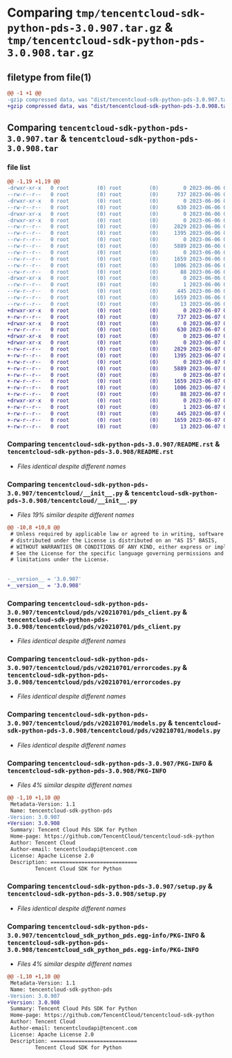 # Comparing `tmp/tencentcloud-sdk-python-pds-3.0.907.tar.gz` & `tmp/tencentcloud-sdk-python-pds-3.0.908.tar.gz`

## filetype from file(1)

```diff
@@ -1 +1 @@
-gzip compressed data, was "dist/tencentcloud-sdk-python-pds-3.0.907.tar", last modified: Tue Jun  6 02:32:14 2023, max compression
+gzip compressed data, was "dist/tencentcloud-sdk-python-pds-3.0.908.tar", last modified: Wed Jun  7 00:29:45 2023, max compression
```

## Comparing `tencentcloud-sdk-python-pds-3.0.907.tar` & `tencentcloud-sdk-python-pds-3.0.908.tar`

### file list

```diff
@@ -1,19 +1,19 @@
-drwxr-xr-x   0 root         (0) root         (0)        0 2023-06-06 02:32:14.000000 tencentcloud-sdk-python-pds-3.0.907/
--rw-r--r--   0 root         (0) root         (0)      737 2023-06-06 02:32:14.000000 tencentcloud-sdk-python-pds-3.0.907/README.rst
-drwxr-xr-x   0 root         (0) root         (0)        0 2023-06-06 02:32:14.000000 tencentcloud-sdk-python-pds-3.0.907/tencentcloud/
--rw-r--r--   0 root         (0) root         (0)      630 2023-06-06 02:32:14.000000 tencentcloud-sdk-python-pds-3.0.907/tencentcloud/__init__.py
-drwxr-xr-x   0 root         (0) root         (0)        0 2023-06-06 02:32:14.000000 tencentcloud-sdk-python-pds-3.0.907/tencentcloud/pds/
-drwxr-xr-x   0 root         (0) root         (0)        0 2023-06-06 02:32:14.000000 tencentcloud-sdk-python-pds-3.0.907/tencentcloud/pds/v20210701/
--rw-r--r--   0 root         (0) root         (0)     2829 2023-06-06 02:32:14.000000 tencentcloud-sdk-python-pds-3.0.907/tencentcloud/pds/v20210701/pds_client.py
--rw-r--r--   0 root         (0) root         (0)     1395 2023-06-06 02:32:14.000000 tencentcloud-sdk-python-pds-3.0.907/tencentcloud/pds/v20210701/errorcodes.py
--rw-r--r--   0 root         (0) root         (0)        0 2023-06-06 02:32:14.000000 tencentcloud-sdk-python-pds-3.0.907/tencentcloud/pds/v20210701/__init__.py
--rw-r--r--   0 root         (0) root         (0)     5889 2023-06-06 02:32:14.000000 tencentcloud-sdk-python-pds-3.0.907/tencentcloud/pds/v20210701/models.py
--rw-r--r--   0 root         (0) root         (0)        0 2023-06-06 02:32:14.000000 tencentcloud-sdk-python-pds-3.0.907/tencentcloud/pds/__init__.py
--rw-r--r--   0 root         (0) root         (0)     1659 2023-06-06 02:32:14.000000 tencentcloud-sdk-python-pds-3.0.907/PKG-INFO
--rw-r--r--   0 root         (0) root         (0)     1006 2023-06-06 02:32:14.000000 tencentcloud-sdk-python-pds-3.0.907/setup.py
--rw-r--r--   0 root         (0) root         (0)       88 2023-06-06 02:32:14.000000 tencentcloud-sdk-python-pds-3.0.907/setup.cfg
-drwxr-xr-x   0 root         (0) root         (0)        0 2023-06-06 02:32:14.000000 tencentcloud-sdk-python-pds-3.0.907/tencentcloud_sdk_python_pds.egg-info/
--rw-r--r--   0 root         (0) root         (0)        1 2023-06-06 02:32:14.000000 tencentcloud-sdk-python-pds-3.0.907/tencentcloud_sdk_python_pds.egg-info/dependency_links.txt
--rw-r--r--   0 root         (0) root         (0)      445 2023-06-06 02:32:14.000000 tencentcloud-sdk-python-pds-3.0.907/tencentcloud_sdk_python_pds.egg-info/SOURCES.txt
--rw-r--r--   0 root         (0) root         (0)     1659 2023-06-06 02:32:14.000000 tencentcloud-sdk-python-pds-3.0.907/tencentcloud_sdk_python_pds.egg-info/PKG-INFO
--rw-r--r--   0 root         (0) root         (0)       13 2023-06-06 02:32:14.000000 tencentcloud-sdk-python-pds-3.0.907/tencentcloud_sdk_python_pds.egg-info/top_level.txt
+drwxr-xr-x   0 root         (0) root         (0)        0 2023-06-07 00:29:45.000000 tencentcloud-sdk-python-pds-3.0.908/
+-rw-r--r--   0 root         (0) root         (0)      737 2023-06-07 00:29:45.000000 tencentcloud-sdk-python-pds-3.0.908/README.rst
+drwxr-xr-x   0 root         (0) root         (0)        0 2023-06-07 00:29:45.000000 tencentcloud-sdk-python-pds-3.0.908/tencentcloud/
+-rw-r--r--   0 root         (0) root         (0)      630 2023-06-07 00:29:45.000000 tencentcloud-sdk-python-pds-3.0.908/tencentcloud/__init__.py
+drwxr-xr-x   0 root         (0) root         (0)        0 2023-06-07 00:29:45.000000 tencentcloud-sdk-python-pds-3.0.908/tencentcloud/pds/
+drwxr-xr-x   0 root         (0) root         (0)        0 2023-06-07 00:29:45.000000 tencentcloud-sdk-python-pds-3.0.908/tencentcloud/pds/v20210701/
+-rw-r--r--   0 root         (0) root         (0)     2829 2023-06-07 00:29:45.000000 tencentcloud-sdk-python-pds-3.0.908/tencentcloud/pds/v20210701/pds_client.py
+-rw-r--r--   0 root         (0) root         (0)     1395 2023-06-07 00:29:45.000000 tencentcloud-sdk-python-pds-3.0.908/tencentcloud/pds/v20210701/errorcodes.py
+-rw-r--r--   0 root         (0) root         (0)        0 2023-06-07 00:29:45.000000 tencentcloud-sdk-python-pds-3.0.908/tencentcloud/pds/v20210701/__init__.py
+-rw-r--r--   0 root         (0) root         (0)     5889 2023-06-07 00:29:45.000000 tencentcloud-sdk-python-pds-3.0.908/tencentcloud/pds/v20210701/models.py
+-rw-r--r--   0 root         (0) root         (0)        0 2023-06-07 00:29:45.000000 tencentcloud-sdk-python-pds-3.0.908/tencentcloud/pds/__init__.py
+-rw-r--r--   0 root         (0) root         (0)     1659 2023-06-07 00:29:45.000000 tencentcloud-sdk-python-pds-3.0.908/PKG-INFO
+-rw-r--r--   0 root         (0) root         (0)     1006 2023-06-07 00:29:45.000000 tencentcloud-sdk-python-pds-3.0.908/setup.py
+-rw-r--r--   0 root         (0) root         (0)       88 2023-06-07 00:29:45.000000 tencentcloud-sdk-python-pds-3.0.908/setup.cfg
+drwxr-xr-x   0 root         (0) root         (0)        0 2023-06-07 00:29:45.000000 tencentcloud-sdk-python-pds-3.0.908/tencentcloud_sdk_python_pds.egg-info/
+-rw-r--r--   0 root         (0) root         (0)        1 2023-06-07 00:29:45.000000 tencentcloud-sdk-python-pds-3.0.908/tencentcloud_sdk_python_pds.egg-info/dependency_links.txt
+-rw-r--r--   0 root         (0) root         (0)      445 2023-06-07 00:29:45.000000 tencentcloud-sdk-python-pds-3.0.908/tencentcloud_sdk_python_pds.egg-info/SOURCES.txt
+-rw-r--r--   0 root         (0) root         (0)     1659 2023-06-07 00:29:45.000000 tencentcloud-sdk-python-pds-3.0.908/tencentcloud_sdk_python_pds.egg-info/PKG-INFO
+-rw-r--r--   0 root         (0) root         (0)       13 2023-06-07 00:29:45.000000 tencentcloud-sdk-python-pds-3.0.908/tencentcloud_sdk_python_pds.egg-info/top_level.txt
```

### Comparing `tencentcloud-sdk-python-pds-3.0.907/README.rst` & `tencentcloud-sdk-python-pds-3.0.908/README.rst`

 * *Files identical despite different names*

### Comparing `tencentcloud-sdk-python-pds-3.0.907/tencentcloud/__init__.py` & `tencentcloud-sdk-python-pds-3.0.908/tencentcloud/__init__.py`

 * *Files 19% similar despite different names*

```diff
@@ -10,8 +10,8 @@
 # Unless required by applicable law or agreed to in writing, software
 # distributed under the License is distributed on an "AS IS" BASIS,
 # WITHOUT WARRANTIES OR CONDITIONS OF ANY KIND, either express or implied.
 # See the License for the specific language governing permissions and
 # limitations under the License.
 
 
-__version__ = '3.0.907'
+__version__ = '3.0.908'
```

### Comparing `tencentcloud-sdk-python-pds-3.0.907/tencentcloud/pds/v20210701/pds_client.py` & `tencentcloud-sdk-python-pds-3.0.908/tencentcloud/pds/v20210701/pds_client.py`

 * *Files identical despite different names*

### Comparing `tencentcloud-sdk-python-pds-3.0.907/tencentcloud/pds/v20210701/errorcodes.py` & `tencentcloud-sdk-python-pds-3.0.908/tencentcloud/pds/v20210701/errorcodes.py`

 * *Files identical despite different names*

### Comparing `tencentcloud-sdk-python-pds-3.0.907/tencentcloud/pds/v20210701/models.py` & `tencentcloud-sdk-python-pds-3.0.908/tencentcloud/pds/v20210701/models.py`

 * *Files identical despite different names*

### Comparing `tencentcloud-sdk-python-pds-3.0.907/PKG-INFO` & `tencentcloud-sdk-python-pds-3.0.908/PKG-INFO`

 * *Files 4% similar despite different names*

```diff
@@ -1,10 +1,10 @@
 Metadata-Version: 1.1
 Name: tencentcloud-sdk-python-pds
-Version: 3.0.907
+Version: 3.0.908
 Summary: Tencent Cloud Pds SDK for Python
 Home-page: https://github.com/TencentCloud/tencentcloud-sdk-python
 Author: Tencent Cloud
 Author-email: tencentcloudapi@tencent.com
 License: Apache License 2.0
 Description: ============================
         Tencent Cloud SDK for Python
```

### Comparing `tencentcloud-sdk-python-pds-3.0.907/setup.py` & `tencentcloud-sdk-python-pds-3.0.908/setup.py`

 * *Files identical despite different names*

### Comparing `tencentcloud-sdk-python-pds-3.0.907/tencentcloud_sdk_python_pds.egg-info/PKG-INFO` & `tencentcloud-sdk-python-pds-3.0.908/tencentcloud_sdk_python_pds.egg-info/PKG-INFO`

 * *Files 4% similar despite different names*

```diff
@@ -1,10 +1,10 @@
 Metadata-Version: 1.1
 Name: tencentcloud-sdk-python-pds
-Version: 3.0.907
+Version: 3.0.908
 Summary: Tencent Cloud Pds SDK for Python
 Home-page: https://github.com/TencentCloud/tencentcloud-sdk-python
 Author: Tencent Cloud
 Author-email: tencentcloudapi@tencent.com
 License: Apache License 2.0
 Description: ============================
         Tencent Cloud SDK for Python
```

